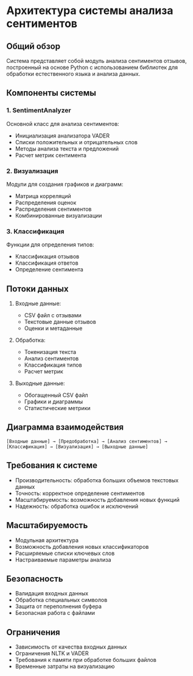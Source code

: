 # Архитектура системы анализа сентиментов

## Общий обзор
Система представляет собой модуль анализа сентиментов отзывов, построенный на основе Python с использованием библиотек для обработки естественного языка и анализа данных.

## Компоненты системы

### 1. SentimentAnalyzer
Основной класс для анализа сентиментов:
- Инициализация анализатора VADER
- Списки положительных и отрицательных слов
- Методы анализа текста и предложений
- Расчет метрик сентимента

### 2. Визуализация
Модули для создания графиков и диаграмм:
- Матрица корреляций
- Распределения оценок
- Распределения сентиментов
- Комбинированные визуализации

### 3. Классификация
Функции для определения типов:
- Классификация отзывов
- Классификация ответов
- Определение сентимента

## Потоки данных
1. Входные данные:
   - CSV файл с отзывами
   - Текстовые данные отзывов
   - Оценки и метаданные

2. Обработка:
   - Токенизация текста
   - Анализ сентиментов
   - Классификация типов
   - Расчет метрик

3. Выходные данные:
   - Обогащенный CSV файл
   - Графики и диаграммы
   - Статистические метрики

## Диаграмма взаимодействия
```
[Входные данные] → [Предобработка] → [Анализ сентиментов] → [Классификация] → [Визуализация] → [Выходные данные]
```

## Требования к системе
- Производительность: обработка больших объемов текстовых данных
- Точность: корректное определение сентиментов
- Масштабируемость: возможность добавления новых функций
- Надежность: обработка ошибок и исключений

## Масштабируемость
- Модульная архитектура
- Возможность добавления новых классификаторов
- Расширяемые списки ключевых слов
- Настраиваемые параметры анализа

## Безопасность
- Валидация входных данных
- Обработка специальных символов
- Защита от переполнения буфера
- Безопасная работа с файлами

## Ограничения
- Зависимость от качества входных данных
- Ограничения NLTK и VADER
- Требования к памяти при обработке больших файлов
- Временные затраты на визуализацию 